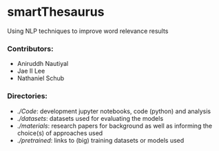 # smartThesaurus
Using NLP techniques to improve word relevance results

### Contributors:
- Aniruddh Nautiyal
- Jae II Lee
- Nathaniel Schub

### Directories:
- *./Code*: development jupyter notebooks, code (python) and analysis  
- *./datasets*: datasets used for evaluating the models  
- *./materials*: research papers for background as well as informing the choice(s) of approaches used  
- *./pretrained*: links to (big) training datasets or models used   
